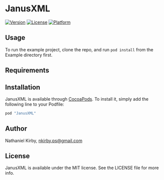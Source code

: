 # JanusXML
[![Version](https://img.shields.io/cocoapods/v/JanusXML.svg?style=flat)](http://cocoapods.org/pods/JanusXML)
[![License](https://img.shields.io/cocoapods/l/JanusXML.svg?style=flat)](http://cocoapods.org/pods/JanusXML)
[![Platform](https://img.shields.io/cocoapods/p/JanusXML.svg?style=flat)](http://cocoapods.org/pods/JanusXML)

## Usage

To run the example project, clone the repo, and run `pod install` from the Example directory first.

## Requirements

## Installation

JanusXML is available through [CocoaPods](http://cocoapods.org). To install
it, simply add the following line to your Podfile:

```ruby
pod "JanusXML"
```

## Author

Nathaniel Kirby, nkirby.ps@gmail.com

## License

JanusXML is available under the MIT license. See the LICENSE file for more info.
